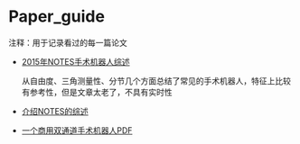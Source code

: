 # Paper_guide

注释：用于记录看过的每一篇论文

* [2015年NOTES手术机器人综述](https://link.springer.com/article/10.1007/s00464-014-3816-z)

  从自由度、三角测量性、分节几个方面总结了常见的手术机器人，特征上比较有参考性，但是文章太老了，不具有实时性

* [介绍NOTES的综述](https://journals.lww.com/annalsofsurgery/pages/articleviewer.aspx?year=2008&issue=04000&article=00005&type=Fulltext)

* [一个商用双通道手术机器人PDF](https://eaes.eu/wp-content/uploads/2016/11/FORGIONE_NOTES_and_TEM.pdf)

